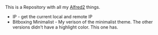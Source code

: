 This is a Repository with all my [Alfred2](http://www.alfredapp.com) things.

* IP - get the current local and remote IP
* Bitboxing Minimalist - My verison of the minimalist theme. 
  The other versions didn't have a highlight color. This one has.
